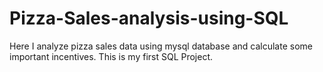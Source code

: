 # Pizza-Sales-analysis-using-SQL
Here I analyze pizza sales data using mysql database and calculate some important incentives.
This is my first SQL Project.
